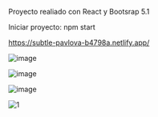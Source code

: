 Proyecto realiado con React y Bootsrap 5.1

Iniciar proyecto:
npm start

https://subtle-pavlova-b4798a.netlify.app/

![image](https://user-images.githubusercontent.com/73798412/204670749-ce5986ae-523a-4763-be62-fec030c7110a.png)

![image](https://user-images.githubusercontent.com/73798412/204670827-09f9022f-a851-4cb4-95a7-da323e9df24b.png)

![image](https://user-images.githubusercontent.com/73798412/204670924-7f094719-da8a-4c28-aabb-c11158fb6a82.png)

![1](https://user-images.githubusercontent.com/73798412/205198965-94449785-f4e8-45bd-bf3a-48c79a5af769.png)
